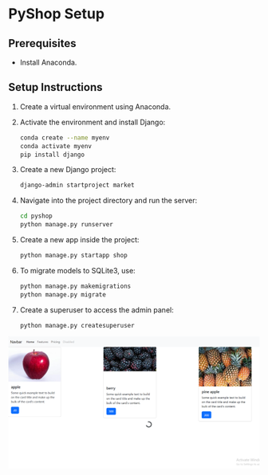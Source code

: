 # PyShop Setup

## Prerequisites
- Install Anaconda.

## Setup Instructions

1. Create a virtual environment using Anaconda.
2. Activate the environment and install Django:
    ```bash
    conda create --name myenv
    conda activate myenv
    pip install django
    ```

3. Create a new Django project:
    ```bash
    django-admin startproject market
    ```

4. Navigate into the project directory and run the server:
    ```bash
    cd pyshop
    python manage.py runserver
    ```

5. Create a new app inside the project:
    ```bash
    python manage.py startapp shop
    ```

6. To migrate models to SQLite3, use:
    ```bash
    python manage.py makemigrations
    python manage.py migrate
    ```

7. Create a superuser to access the admin panel:
    ```bash
    python manage.py createsuperuser
    ```

![Project Setup Screenshot](image.png)

